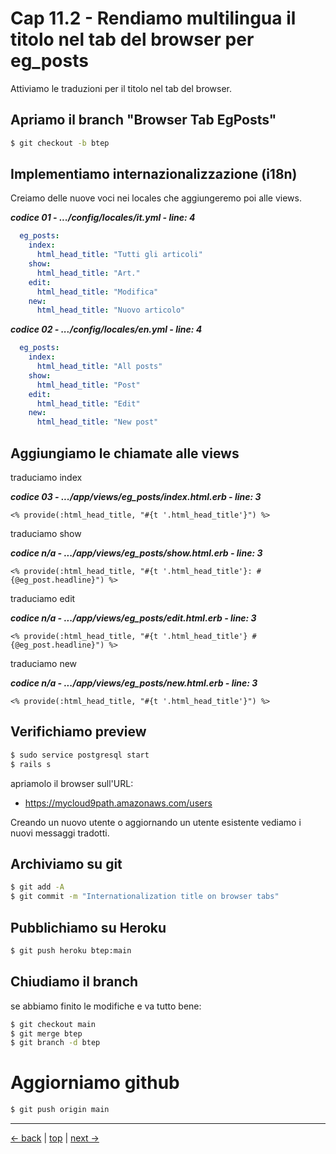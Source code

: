 # <a name="top"></a> Cap 11.2 - Rendiamo multilingua il titolo nel tab del browser per eg_posts

Attiviamo le traduzioni per il titolo nel tab del browser.



## Apriamo il branch "Browser Tab EgPosts"

```bash
$ git checkout -b btep
```



## Implementiamo internazionalizzazione (i18n)

Creiamo delle nuove voci nei locales che aggiungeremo poi alle views.

***codice 01 - .../config/locales/it.yml - line: 4***

```yaml
  eg_posts:
    index:
      html_head_title: "Tutti gli articoli"
    show:
      html_head_title: "Art."
    edit:
      html_head_title: "Modifica"
    new:
      html_head_title: "Nuovo articolo"
```



***codice 02 - .../config/locales/en.yml - line: 4***

```yaml
  eg_posts:
    index:
      html_head_title: "All posts"
    show:
      html_head_title: "Post"
    edit:
      html_head_title: "Edit"
    new:
      html_head_title: "New post"
```



## Aggiungiamo le chiamate alle views

traduciamo index

***codice 03 - .../app/views/eg_posts/index.html.erb - line: 3***

```html+erb
<% provide(:html_head_title, "#{t '.html_head_title'}") %>
```

traduciamo show

***codice n/a - .../app/views/eg_posts/show.html.erb - line: 3***

```html+erb
<% provide(:html_head_title, "#{t '.html_head_title'}: #{@eg_post.headline}") %>
```

traduciamo edit

***codice n/a - .../app/views/eg_posts/edit.html.erb - line: 3***

```html+erb
<% provide(:html_head_title, "#{t '.html_head_title'} #{@eg_post.headline}") %>
```

traduciamo new

***codice n/a - .../app/views/eg_posts/new.html.erb - line: 3***

```html+erb
<% provide(:html_head_title, "#{t '.html_head_title'}") %>
```



## Verifichiamo preview

```bash
$ sudo service postgresql start
$ rails s
```

apriamolo il browser sull'URL:

* https://mycloud9path.amazonaws.com/users

Creando un nuovo utente o aggiornando un utente esistente vediamo i nuovi messaggi tradotti.



## Archiviamo su git

```bash
$ git add -A
$ git commit -m "Internationalization title on browser tabs"
```



## Pubblichiamo su Heroku

```bash
$ git push heroku btep:main
```



## Chiudiamo il branch

se abbiamo finito le modifiche e va tutto bene:

```bash
$ git checkout main
$ git merge btep
$ git branch -d btep
```



# Aggiorniamo github

```bash
$ git push origin main
```



---

[<- back](https://github.com/flaviobordonidev/leanpubabrandnewcms/blob/master/01-base/09-manage_users/03-browser_tab_title_users-it.md)
 | [top](#top) |
[next ->](https://github.com/flaviobordonidev/leanpubabrandnewcms/blob/master/01-base/10-users_i18n/02-users_form_i18n-it.md)
